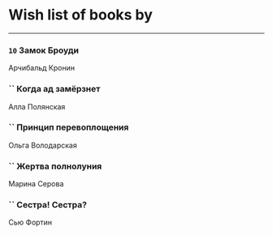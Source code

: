# Wish list of books by [](https://ok.ru/profile/536771522733)
---

### `10` Замок Броуди
Арчибальд Кронин

### `` Когда ад замёрзнет
Алла Полянская

### `` Принцип перевоплощения
Ольга Володарская

### `` Жертва полнолуния
Марина Серова

### `` Сестра! Сестра?
Сью Фортин

